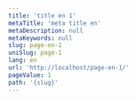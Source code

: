 ```yaml
---
title: 'title en 1'
metaTitle: 'meta title en'
metaDescription: null
metaKeywords: null
slug: page-en-1
uniSlug: page-1
lang: en
url: 'http://localhost/page-en-1/'
pageValue: 1
path: '{slug}'
---
```

